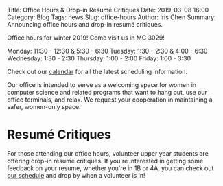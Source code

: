 Title: Office Hours & Drop-in Resum&#233; Critiques
Date: 2019-03-08 16:00
Category: Blog
Tags: news
Slug: office-hours
Author: Iris Chen
Summary: Announcing office hours and drop-in resum&#233; critiques.

Office hours for winter 2019! Come visit us in MC 3029!

Monday: 11:30 - 12:30 & 5:30 - 6:30
Tuesday: 1:30 - 2:30 & 4:00 - 6:30
Wednesday: 1:30 - 2:30
Thursday: 1:00 - 2:00
Friday: 1:00 - 3:30


Check out our [calendar]({filename}/pages/calendar.md) for
all the latest scheduling information.

Our office is intended to serve as a welcoming space for women in computer
science and related programs that want to hang out, use our office terminals,
and relax. We request your cooperation in maintaining a safer, women-only
space.


# Resum&#233; Critiques #

For those attending our office hours, volunteer upper year students are
offering drop-in resum&#233; critiques. If you're interested in getting some
feedback on your resume, whether you're in 1B or 4A, you can check out [our
schedule]({filename}/pages/calendar.md) and drop by when a volunteer is in!
